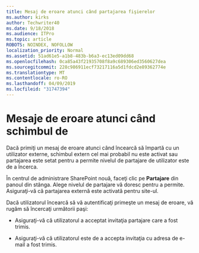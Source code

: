 ```yaml
---
title: Mesaj de eroare atunci când partajarea fişierelor
ms.author: kirks
author: Techwriter40
ms.date: 9/18/2018
ms.audience: ITPro
ms.topic: article
ROBOTS: NOINDEX, NOFOLLOW
localization_priority: Normal
ms.assetid: 51ad61e5-a1b8-483b-b6a3-ec13ed09dd68
ms.openlocfilehash: 0ca85a43f21935708f8a9c689306ed3560627dea
ms.sourcegitcommit: 228c986911ecf73217116a5d1fdcd2e89362774e
ms.translationtype: MT
ms.contentlocale: ro-RO
ms.lasthandoff: 04/09/2019
ms.locfileid: "31747394"
---
```

# <a name="error-messages-when-sharing"></a>Mesaje de eroare atunci când schimbul de

Dacă primiţi un mesaj de eroare atunci când încearcă să împartă cu un utilizator externe, schimbul extern cel mai probabil nu este activat sau partajarea este setat pentru a permite nivelul de partajare de utilizator este de a încerca.
  
În centrul de administrare SharePoint nouă, faceţi clic pe **Partajare** din panoul din stânga. Alege nivelul de partajare vă doresc pentru a permite. Asiguraţi-vă că partajarea externă este activată pentru site-ul. 
  
Dacă utilizatorul încearcă să vă autentificaţi primeşte un mesaj de eroare, vă rugăm să încercaţi următorii paşi:
  
- Asiguraţi-vă că utilizatorul a acceptat invitaţia partajare care a fost trimis.
    
- Asiguraţi-vă că utilizatorul este de a accepta invitaţia cu adresa de e-mail a fost trimis.
    

